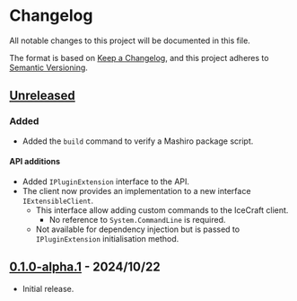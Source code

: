 # Changelog

All notable changes to this project will be documented in this file.

The format is based on [Keep a Changelog](https://keepachangelog.com/en/1.1.0/),
and this project adheres to [Semantic Versioning](https://semver.org/spec/v2.0.0.html).

## [Unreleased]

### Added

- Added the `build` command to verify a Mashiro package script.

#### API additions

- Added `IPluginExtension` interface to the API.
- The client now provides an implementation to a new interface `IExtensibleClient`.
  - This interface allow adding custom commands to the IceCraft client.
    - No reference to `System.CommandLine` is required.
  - Not available for dependency injection but is passed to `IPluginExtension` initialisation method.

## [0.1.0-alpha.1] - 2024/10/22

- Initial release.

[Unreleased]: https://gitlab.com/Icecrafters/IceCraft/-/compare/v0.1.0-alpha.1...HEAD
[0.1.0-alpha.1]: https://gitlab.com/Icecrafters/IceCraft/-/tree/v0.1.0-alpha.1